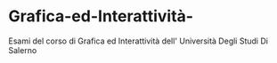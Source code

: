 # Grafica-ed-Interattività-
Esami del corso di Grafica ed Interattività dell' Università Degli Studi Di Salerno
